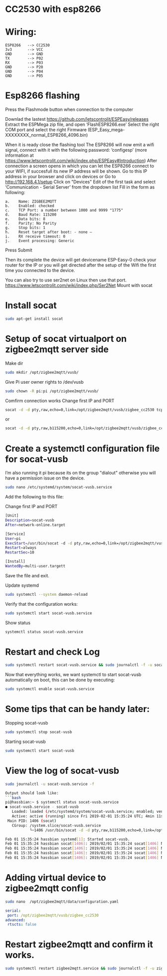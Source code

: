 
# CC2530 with esp8266

# Wiring:
```
ESP8266   --> CC2530
3v3       --> VCC
GND       --> GND
TX        --> P02
RX        --> P03
GND       --> P20
GND       --> P04
GND       --> P05
```
# Esp8266 flashing
Press the Flashmode button when connection to the computer

Downlad the lastest https://github.com/letscontrolit/ESPEasy/releases
Extract the ESPMega zip file, and open ‘FlashESP8266.exe’
Select the right COM port and select the right Firmware (ESP_Easy_mega-XXXXXXXX_normal_ESP8266_4096.bin)

When it is ready close the flashing tool
The ESP8266 will now emit a wifi signal, connect with it with the following password: ‘configesp’ (more information at https://www.letscontrolit.com/wiki/index.php/ESPEasy#Introduction)
After connection a screen opens in which you can let the ESP8266 connect to your WIFI, if succesfull its new IP address will be shown.
Go to this IP address in your browser and click on devices
or Go to http://192.168.4.1/setup
Click on "Devices" Edit of the first task and select ‘Communication - Serial Server’ from the dropdown list
Fill in the form as following:
```
a.    Name: ZIGBEE2MQTT
b.    Enabled: checked
c.    TCP Port: a number between 1000 and 9999 "1775"
d.    Baud Rate: 115200
e.    Data bits: 8
f.    Parity: No Parity
g.    Stop bits: 1
h.    Reset target after boot: - none –
i.    RX receive timeout: 0
j.    Event processing: Generic
```
Press Submit

Then its complete the device will get devicename ESP-Easy-0 check your router for the IP or you will get directed after the setup of the Wifi the first time you connected to the device.

You can also try to use ser2net on Linux then use that port.
https://www.letscontrolit.com/wiki/index.php/Ser2Net
Mount with socat
  

# Install socat
```bash
sudo apt-get install socat
```

# Setup of socat virtualport on zigbee2mqtt server side
Make dir
```bash
sudo mkdir /opt/zigbee2mqtt/vusb/
```
Give Pi user owner rights to /dev/vusb
```bash
sudo chown -R pi:pi /opt/zigbee2mqtt/vusb/
```
Comfirm connection works 
Change first IP and PORT
```bash
socat -d -d pty,raw,echo=0,link=/opt/zigbee2mqtt/vusb/zigbee_cc2530 tcp-connect:IP:PORT
```
or
```bash
socat -d -d pty,raw,b115200,echo=0,link=/opt/zigbee2mqtt/vusb/zigbee_cc2530 tcp:127.0.0.1:1775
```
# Create a systemctl configuration file for socat-vusb
 I’m also running it pi because its on the group "dialout" otherwise you will have a permission issue on the device.
 ```bash
sudo nano /etc/systemd/system/socat-vusb.service
 ```
Add the following to this file:

Change first IP and PORT

```bash
[Unit]
Description=socat-vusb
After=network-online.target

[Service]
User=pi
ExecStart=/usr/bin/socat -d -d pty,raw,echo=0,link=/opt/zigbee2mqtt/vusb/zigbee_cc2530 tcp:IP:PORT,reuseaddr
Restart=always
RestartSec=10

[Install]
WantedBy=multi-user.targett
```
Save the file and exit.
 
Update systemd
```bash
sudo systemctl --system daemon-reload
 ```
Verify that the configuration works:
```bash
sudo systemctl start socat-vusb.service
 ```
Show status
```bash
systemctl status socat-vusb.service
 ```
# Restart and check Log
```bash
sudo systemctl restart socat-vusb.service && sudo journalctl -f -u socat-vusb.service
```
 Now that everything works, we want systemctl to start socat-vusb automatically on boot, this can be done by executing:
 ```bash
sudo systemctl enable socat-vusb.service
 ```
# Some tips that can be handy later:
 
Stopping socat-vusb
```bash
sudo systemctl stop socat-vusb
 ```
 Starting socat-vusb
```bash
sudo systemctl start socat-vusb
 ```
 
# View the log of socat-vusb
```bash
sudo journalctl -u socat-vusb.service -f

Output should look like:
```bash
pi@hassbian:~ $ systemctl status socat-vusb.service
● socat-vusb.service - socat-vusb
   Loaded: loaded (/etc/systemd/system/socat-vusb.service; enabled; vendor preset: enabled)
   Active: active (running) since Fri 2019-02-01 15:35:24 UTC; 4min 11s ago
 Main PID: 1406 (socat)
   CGroup: /system.slice/socat-vusb.service
           └─1406 /usr/bin/socat -d -d pty,raw,b115200,echo=0,link=/opt/zigbee2mqtt/vusb/zigbee_cc2530 tcp:127.0.0.1:1775,reuseaddr

Feb 01 15:35:24 hassbian systemd[1]: Started socat-vusb.
Feb 01 15:35:24 hassbian socat[1406]: 2019/02/01 15:35:24 socat[1406] N PTY is /dev/pts/3
Feb 01 15:35:24 hassbian socat[1406]: 2019/02/01 15:35:24 socat[1406] N opening connection to AF=2 127.0.0.1:1775
Feb 01 15:35:24 hassbian socat[1406]: 2019/02/01 15:35:24 socat[1406] N successfully connected from local address AF=2 127.0.0.1:47512
Feb 01 15:35:24 hassbian socat[1406]: 2019/02/01 15:35:24 socat[1406] N starting data transfer loop with FDs [5,5] and [7,7]
```
# Adding virtual device to zigbee2mqtt config
```bash
sudo nano  /opt/zigbee2mqtt/data/configuration.yaml
 ```
 ```yaml
serial:
  port: /opt/zigbee2mqtt/vusb/zigbee_cc2530
advanced:
  rtscts: false
  ```
 # Restart zigbee2mqtt and confirm it works.
```bash
sudo systemctl restart zigbee2mqtt.service && sudo journalctl -f -u zigbee2mqtt.service
```
